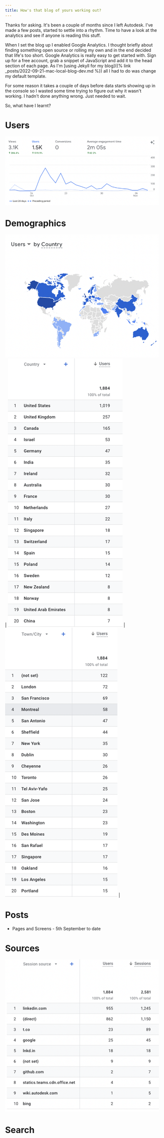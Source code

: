 ```yaml
---
title: How's that blog of yours working out?
---
```


Thanks for asking. It's been a couple of months since I left Autodesk. I've made a few posts, started to settle into a rhythm. Time to have a look at the analytics and see if anyone is reading this stuff.

When I set the blog up I enabled Google Analytics. I thought briefly about finding something open source or rolling my own and in the end decided that life's too short. Google Analytics is really easy to get started with. Sign up for a free account, grab a snippet of JavaScript and add it to the head section of each page. As I'm [using Jekyll for my blog]({% link _posts/2022-09-21-mac-local-blog-dev.md %}) all I had to do was change my default template. 

For some reason it takes a couple of days before data starts showing up in the console so I wasted some time trying to figure out why it wasn't working. I hadn't done anything wrong. Just needed to wait.

So, what have I learnt?

# Users

![Users](/assets/images/blog-users-nov-2022.png)

# Demographics

![Users by Country Map](/assets/images/blog-user-countries-nov-2022.png)
| ![Users by Country List](/assets/images/blog-user-country-list-nov-2022.png) | ![Users by City](/assets/images/blog-user-cities-nov-2022.png) |

# Posts

* Pages and Screens - 5th September to date

# Sources

![Users by Source](/assets/images/blog-user-sources-nov-2022.png)

# Search

